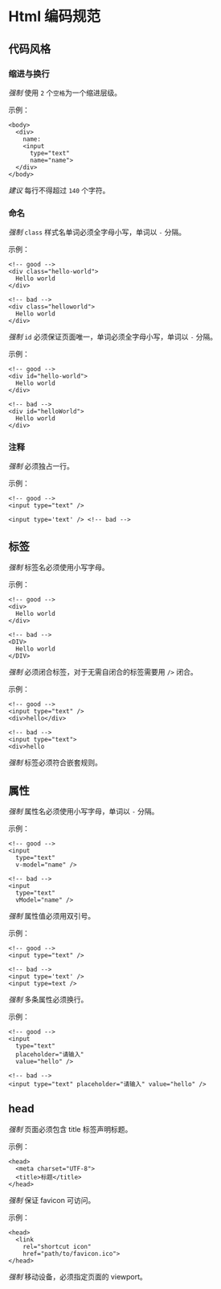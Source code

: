 # Html 编码规范

## 代码风格

### 缩进与换行
*强制* 使用 `2` 个`空格`为一个缩进层级。

示例：
```
<body>
  <div>
    name:
    <input
      type="text"
      name="name">
  </div>
</body>
```

*建议* 每行不得超过 `140` 个字符。

### 命名
*强制* `class` 样式名单词必须全字母小写，单词以 `-` 分隔。

示例：
```
<!-- good -->
<div class="hello-world">
  Hello world
</div>

<!-- bad -->
<div class="helloworld">
  Hello world
</div>
```

*强制* `id` 必须保证页面唯一，单词必须全字母小写，单词以 `-` 分隔。

示例：
```
<!-- good -->
<div id="hello-world">
  Hello world
</div>

<!-- bad -->
<div id="helloWorld">
  Hello world
</div>
```

### 注释
*强制* 必须独占一行。

示例：
```
<!-- good -->
<input type="text" />

<input type='text' /> <!-- bad -->
```

## 标签
*强制* 标签名必须使用小写字母。

示例：
```
<!-- good -->
<div>
  Hello world
</div>

<!-- bad -->
<DIV>
  Hello world
</DIV>
```

*强制* 必须闭合标签，对于无需自闭合的标签需要用 `/>` 闭合。

示例：
```
<!-- good -->
<input type="text" />
<div>hello</div>

<!-- bad -->
<input type="text">
<div>hello
```

*强制* 标签必须符合嵌套规则。

## 属性
*强制* 属性名必须使用小写字母，单词以 `-` 分隔。

示例：
```
<!-- good -->
<input
  type="text"
  v-model="name" />

<!-- bad -->
<input
  type="text"
  vModel="name" />
```

*强制* 属性值必须用双引号。

示例：
```
<!-- good -->
<input type="text" />

<!-- bad -->
<input type='text' />
<input type=text />
```

*强制* 多条属性必须换行。

示例：
```
<!-- good -->
<input
  type="text"
  placeholder="请输入"
  value="hello" />

<!-- bad -->
<input type="text" placeholder="请输入" value="hello" />
```

## head
*强制* 页面必须包含 title 标签声明标题。

示例：
```
<head>
  <meta charset="UTF-8">
  <title>标题</title>
</head>
```

*强制* 保证 favicon 可访问。

示例：
```
<head>
  <link
    rel="shortcut icon"
    href="path/to/favicon.ico">
</head>
```

*强制* 移动设备，必须指定页面的 viewport。
